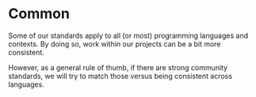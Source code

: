 # Common

Some of our standards apply to all (or most) programming languages and contexts.
By doing so, work within our projects can be a bit more consistent.

However, as a general rule of thumb, if there are strong community standards, we
will try to match those versus being consistent across languages.
